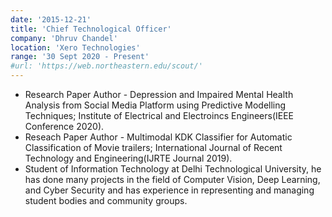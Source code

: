 ```yaml
---
date: '2015-12-21'
title: 'Chief Technological Officer'
company: 'Dhruv Chandel'
location: 'Xero Technologies'
range: '30 Sept 2020 - Present'
#url: 'https://web.northeastern.edu/scout/'
---
```


- Research Paper Author - Depression and Impaired Mental Health Analysis from Social Media Platform using Predictive Modelling Techniques; Institute of Electrical and Electroincs Engineers(IEEE Conference 2020).
- Reseach Paper Author - Multimodal KDK Classifier for Automatic Classification of Movie trailers; International Journal of Recent Technology and Engineering(IJRTE Journal 2019).
- Student of Information Technology at Delhi Technological University, he has done many projects in the field of Computer Vision, Deep Learning, and Cyber Security and has experience in representing and managing student bodies and community groups.